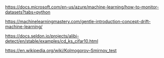 https://docs.microsoft.com/en-us/azure/machine-learning/how-to-monitor-datasets?tabs=python

https://machinelearningmastery.com/gentle-introduction-concept-drift-machine-learning/

https://docs.seldon.io/projects/alibi-detect/en/stable/examples/cd_ks_cifar10.html

https://en.wikipedia.org/wiki/Kolmogorov–Smirnov_test

